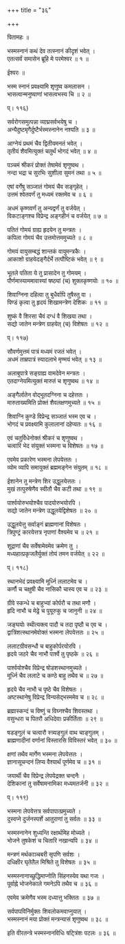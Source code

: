 +++
title = "३६"

+++
  
  
पितामहः ॥  
  
भस्मस्नानं कथं देव तत्स्नानं कीदृशं भवेत् ।  
एतत्सर्वं समासेन ब्रूहि मे परमेश्वर ॥ १ ॥  
  
ईश्वरः ॥  
  
भस्म स्नानं प्रवक्ष्यामि शृणुष्व कमलासन ।  
भासत्वान्मनुष्याणां भासत्वभस्य चि ॥ २ ॥  
  
  
प्। ११६)  
  
सर्वरोगसमुत्पन्ना व्याघ्रसर्वभयेषु च ।  
अन्यैदुष्टमृगैर्दुष्टैर्भस्मस्नानेन नश्यति ॥ ३ ॥  
  
आग्नेयं प्रथमं चैव द्वितीयमनतं भवेत् ।  
तृतीयं शैवमित्युक्तं चतुर्थं भोगदं भवेत् ॥ ४ ॥  
  
पञ्चमं श्रीकरं प्रोक्तं तेषामेवं शृणुष्वथ ।  
नन्दा भद्रा च सुरभिः सुशीला सुमनं तथा ॥ ५ ॥  
  
एषां वर्गेषु सञ्जातं गोमयं चैव सङ्गृहेत् ।  
उत्तमं श्वेतवर्णं तु मध्यमं रक्तमेव च ॥ ६ ॥  
  
अधमं कृष्णवर्णं तु अन्यद्वर्णं तु वर्जयेत् ।  
विकटाङ्गश्च विप्रेन्द्र अङ्गहीनं च वर्जयेत् ॥ ७ ॥  
  
पतितं गोमयं ग्राह्य हृदयेन तु मन्त्रतः ।  
कपिला गोमयं चैव उत्तमोत्तममुच्यते ॥ ८ ॥  
  
गोमयं वायुसम्बद्धं शान्तकं वायुमन्त्रकैः ।  
आकाशो ग्राहयेदङ्गैर्दर्भे तत्पौष्टिकं भवेत् ॥ ९ ॥  
  
भूतले पतिता ये तु प्रासादेन तु गोमयम् ।  
पौर्णमास्याममावास्यां षष्ठ्यां (च) शुक्लकृष्णयोः ॥ १० ॥  
  
शिवाग्निना दहित्वा तु बुधैर्वापि तुषैस्तु वा ।  
पिण्डं कृत्वा तु हृदयं शिखामन्त्रेण देशिकः ॥ ११ ॥  
  
शुष्कं वै शिरसा चैवं दग्धं वै शिखया तथा ।  
सद्यो जातेन मन्त्रेण ग्राहयेत् (च) विशेषतः ॥ १२ ॥  
  
प्। ११७)  
  
सौवर्णमुत्तमं पात्रं मध्यमं रजतं भवेत् ।  
अधमं ताम्रपात्रं स्यादलाभे मृण्मयं भवेत् ॥ १३ ॥  
  
अलाबुपात्रे सङ्ग्राह्य वामदेवेन मन्त्रतः ।  
एतदाग्नेयमित्युक्तं मारुतं च शृणुष्वथ ॥ १४ ॥  
  
अङ्गैर्लातेन वोद्भूतदग्निना च दहेत्ततः ।  
मारुताख्यमिति प्रोक्तं शैवलक्षणमुच्यते ॥ १५ ॥  
  
शिवाग्नि कुण्डे विप्रेन्द्र सञ्जातं भस्म एव च ।  
भोगदं च प्रवक्ष्यामि कुलालानां दहेप्यतः ॥ १६ ॥  
  
एवं चतुर्विधेनोक्तं श्रीकरं च शृणुष्वथ ।  
चत्वारि भेद संयुक्तं भस्मना च विशेषतः ॥ १७ ॥  
  
एवमेव प्रकारेण भस्मना लेपयेत्ततः ।  
व्योम व्यापि समायुक्तं ब्रह्ममङ्गेन संयुतम् ॥ १८ ॥  
  
ईशानेन तु मन्त्रेण शिर उद्धूलयेत्ततः ।  
मुखं तत्पुरुषेणैव स्वीतौ चैव कटी तथा ॥ १९ ॥  
  
पार्श्वयोरुभयोश्चैव पादयोरुभयोरपि ।  
सद्यो जातेन मन्त्रेण उद्धूलयेद्विशेषतः ॥ २० ॥  
  
उद्धूलयेत्तु सर्वाङ्गं ब्राह्मणानां विशेषतः ।  
त्रिपुण्ट्रं कारयेत्तत्र नृपाणां वैश्यमेव च ॥ २१ ॥  
  
शूद्राणां चैव सर्वेषामेवमेव क्रमेण तु ।  
मध्यहात्प्रकृजलैर्युक्तं तोयं तमन वर्जयेत् ॥ २२ ॥  
  
प्। ११८)  
  
स्थानभेदं प्रवक्ष्यामि मूर्ध्नि ललाटमेव च ।  
कर्णौ च चक्षुषी चैव नासिकौ चास्य एव च ॥ २३ ॥  
  
ग्रीवे स्कन्धे च बाहुभ्यां कोर्परौ च तथा मणौ ।  
हृदि नाभौ च मेढ्रे च पुयूरुकु च जानुनी ॥ २४ ॥  
  
जङ्घयोः स्थीत्यक्त्व पादौ च तदा पृष्ठौ च एव च ।  
द्वात्रिंशत्स्थानमेवोक्तं भस्मना लेपयेत्ततः ॥ २५ ॥  
  
ललाटग्रीवसन्धौ च बाहुकोर्परयोरपि ।  
हृदये जठरे चैव नाभौ पार्श्वे तु पृष्ठके ॥ २६ ॥  
  
पार्श्वयोश्चैव विप्रेन्द्र षोडशस्थानमुच्यते ।  
मूर्ध्नि चैव ललाटे च कण्ठे बाहु तथैव च ॥ २७ ॥  
  
हृदये चैव नाभौ च पृष्ठे चैव विशेषतः ।  
अष्टस्थानेषु विप्रेन्द्र विन्यसेद्भस्ममेव च ॥ २८ ॥  
  
ब्रह्मास्कन्दं च विष्णुं च विघ्नश्चैव शिवस्तथा ।  
वसुन्धरा च पितरौ अधिदेवाः प्रकीर्तिताः ॥ २९ ॥  
  
षडङ्गुलं च चत्वारौ स्त्र्यङ्गुलं वाथ चाङ्गुलम् ।  
ब्राह्मणादीनां वर्णानां विस्तारसि विविस्तरं भवेत् ॥ ३० ॥  
  
क्षणां तथैव मार्गेण भस्मना लेपयेत्ततः ।  
ज्ञानासूचन्दनं लिप्य वैश्यार्थं पूर्णमेव च ॥ ३१ ॥  
  
जयार्थी चैव विप्रेन्द्र लेपयेद्रक्त चन्दनैः ।  
देशिकानां तु सर्वेषामनामिका मध्यमतर्जनी ॥ ३२ ॥  
  
प्। ११९)  
  
भस्मना लेपयेत्तत्र सर्वपापात्प्रमुच्यते ।  
दुस्वप्ने दुर्जनस्पर्शे आतुराणां तु सर्वतः ॥ ३३ ॥  
  
भस्मस्नानेन शुध्यन्ति रक्षार्थमिह मोच्यते ।  
भोजने तुषकेशं च चितारि नखान्यपि ॥ ३४ ॥  
  
मन्त्रणं मर्थकाञ्चबरी सृपणि सर्वशः ।  
दधिक्षीर घृतेतैल मिश्रिते तु विशेषतः ॥ ३५ ॥  
  
भस्मस्नानाच्छुद्धिमाप्नोति सिंहनस्येव यथा गजः ।  
पूर्वाह्ने भोजनेकाले गमनेऽपि तथैव च ॥ ३६ ॥  
  
एवमेव क्रमेणैव भस्म दध्यात्तु भक्तितः ॥ ३७ ॥  
  
सर्वपापविनिर्मुक्तः शिवलोकमवाप्नुयात् ।  
भस्मस्नानं मया प्रोक्तं मन्त्रन्यासं शृणुष्वथ ॥ ३८ ॥  
  
इति वीरतन्त्रे भस्मस्नानविधिः षट्त्रिंशः पटलः ॥ ३६ ॥  
